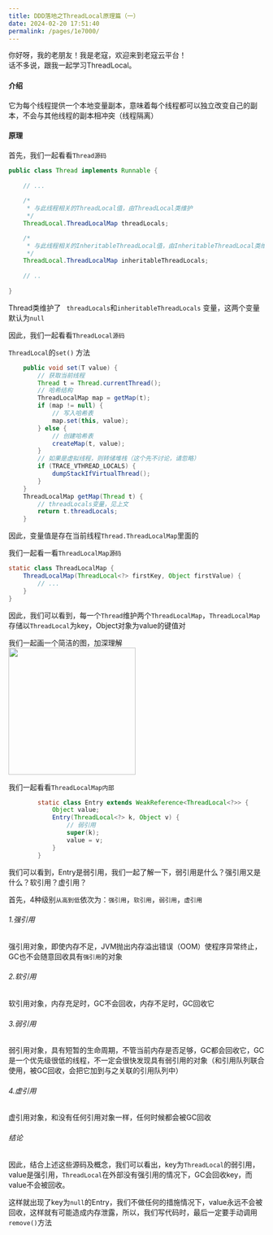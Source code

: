 ```yaml
---
title: DDD落地之ThreadLocal原理篇（一）
date: 2024-02-20 17:51:40
permalink: /pages/1e7000/
---
```


你好呀，我的老朋友！我是老寇，欢迎来到老寇云平台！   
话不多说，跟我一起学习ThreadLocal。

#### 介绍
它为每个线程提供一个本地变量副本，意味着每个线程都可以独立改变自己的副本，不会与其他线程的副本相冲突（线程隔离）

#### 原理
首先，我们一起看看```Thread源码```
```java
public class Thread implements Runnable {
    
    // ...
    
    /*
     * 与此线程相关的ThreadLocal值，由ThreadLocal类维护
     */
    ThreadLocal.ThreadLocalMap threadLocals;

    /*
     * 与此线程相关的InheritableThreadLocal值，由InheritableThreadLocal类维护
     */
    ThreadLocal.ThreadLocalMap inheritableThreadLocals;
    
    // ..
    
}
```
Thread类维护了 ``` threadLocals```和```inheritableThreadLocals``` 变量，这两个变量默认为```null```  

因此，我们一起看看```ThreadLocal源码```   

```ThreadLocal```的```set()``` 方法
```java
    public void set(T value) {
        // 获取当前线程
        Thread t = Thread.currentThread();
        // 哈希结构
        ThreadLocalMap map = getMap(t);
        if (map != null) {
            // 写入哈希表
            map.set(this, value);
        } else {
            // 创建哈希表
            createMap(t, value);
        }
        // 如果是虚拟线程，则转储堆栈（这个先不讨论，请忽略）
        if (TRACE_VTHREAD_LOCALS) {
            dumpStackIfVirtualThread();
        }
    }
    ThreadLocalMap getMap(Thread t) {
        // threadLocals变量，见上文
        return t.threadLocals;
    }
```

因此，变量值是存在当前线程```Thread.ThreadLocalMap```里面的

我们一起看一看```ThreadLocalMap源码```
```java
static class ThreadLocalMap {
    ThreadLocalMap(ThreadLocal<?> firstKey, Object firstValue) {
        // ...
    }
}
```
因此，我们可以看到，每一个```Thread```维护两个```ThreadLocalMap```，```ThreadLocalMap```存储以```ThreadLocal```为key，Object对象为value的键值对

我们一起画一个简洁的图，加深理解  
<img src="/img/ddd/img.png" height='250'/>

我们一起看看```ThreadLocalMap内部```
```java
        static class Entry extends WeakReference<ThreadLocal<?>> {
            Object value;
            Entry(ThreadLocal<?> k, Object v) {
                // 弱引用
                super(k);
                value = v;
            }
        }
```
我们可以看到，Entry是弱引用，我们一起了解一下，弱引用是什么？强引用又是什么？软引用？虚引用？  

首先，4种级别```从高到低```依次为：```强引用```，```软引用```，```弱引用```，```虚引用```
###### 1.强引用
强引用对象，即使内存不足，JVM抛出内存溢出错误（OOM）使程序异常终止，GC也不会随意回收具有```强引用```的对象
###### 2.软引用
软引用对象，内存充足时，GC不会回收，内存不足时，GC回收它
###### 3.弱引用
弱引用对象，具有短暂的生命周期，不管当前内存是否足够，GC都会回收它，GC是一个优先级很低的线程，不一定会很快发现具有弱引用的对象（和引用队列联合使用，被GC回收，会把它加到与之关联的引用队列中）
###### 4.虚引用
虚引用对象，和没有任何引用对象一样，任何时候都会被GC回收

###### 结论
因此，结合上述这些源码及概念，我们可以看出，key为```ThreadLocal```的弱引用，value是强引用，```ThreadLocal```在外部没有强引用的情况下，GC会回收key，而value不会被回收。   

这样就出现了key为```null```的Entry，我们不做任何的措施情况下，value永远不会被回收，这样就有可能造成内存泄露，所以，我们写代码时，最后一定要手动调用```remove()```方法